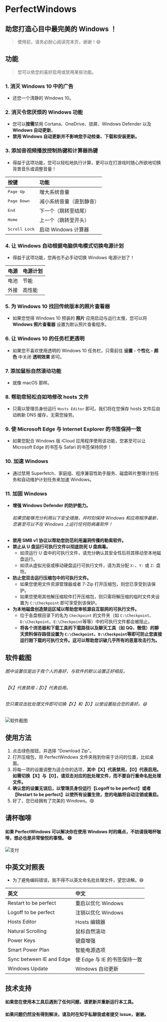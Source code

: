 

# PerfectWindows

## 助您打造心目中最完美的 Windows ！

> 使用前，请务必耐心阅读完本页，谢谢！:smile:

## 功能
> 您可以依您的喜好启用或禁用某些功能。
### 1. 消灭 Windows 10 中的广告
* 还您一个清静的 Windows 10。
### 2. 消灭令您厌烦的 Windows 功能
* 您可以**按需**禁用 Cortana、OneDrive、锁屏、Windows Defender 以及 **Windows 自动更新**。
* **禁用 Windows 自动更新并不影响您手动检查、下载和安装更新。**
### 3. 添加音视频播放控制热键和计算器热键
* 得益于这项功能，您可以轻松地执行计算，更可以在打游戏时随心所欲地切换背景音乐或调整音量！

|按键|功能|
|:-|:-|
|<kbd>Page Up</kbd>|增大系统音量
|<kbd>Page Down</kbd>|减小系统音量（直到静音）
|<kbd>End</kbd>|下一个（跳转至结尾）
|<kbd>Home</kbd>|上一个（跳转至开头）
|<kbd>Scroll Lock</kbd>|启动 Windows 计算器

### 4. 让 Windows 自动根据电脑供电模式切换电源计划
* 得益于这项功能，您再也不必手动切换 Windows 电源计划了！

|电源|电源计划|
|:-|:-|
|电池|节能
|外接|高性能

### 5. 为 Windows 10 找回传统版本的照片查看器
* 如果您觉得 Windows 10 预装的 **照片** 应用启动与运行太慢，您可以将 **Windows 照片查看器** 设置为默认照片查看程序。
### 6. 让 Windows 10 的任务栏更透明
* 如果您不喜欢使用透明的 Windows 10 任务栏，只需前往 **设置 - 个性化 - 颜色** 中关闭 **透明效果** 即可。
### 7. 添加鼠标自然滚动功能
* 就像 macOS 那样。
### 8. 帮助您轻松自如地修改 hosts 文件
* 只需以管理员身份运行 `Hosts Editor` 即可。我们将在您保存 hosts 文件后自动刷新 DNS 缓存，无需您操劳。
### 9. 使 Microsoft Edge 与 Internet Explorer 的书签保持一致
* 如果您配合 Windows 版 iCloud 应用程序使用该功能，您甚至可以让 Microsoft Edge 的书签与 Safari 的书签保持同步！
### 10. 加速 Windows
* 通过禁用 Superfetch、家庭组、程序兼容性助手服务、磁盘碎片整理计划任务和自动维护计划任务来加速 Windows。
### 11. 加固 Windows
* **增强 Windows Defender 的防护能力。**
  ###### 如果您能够充分利用以下安全措施，并时刻保持 Windows 和应用程序最新，您甚至可以不在 Windows 上运行任何防病毒软件！
* **禁用 SMB v1 协议以帮助您防范利用漏洞传播的勒索软件。**
* **禁止从 U 盘运行可执行文件以彻底防死 U 盘病毒。**
  * 如须运行 U 盘中的可执行文件，请充分确认其安全性后将其移动至本地磁盘运行。
  * 如须从虚拟光驱或移动硬盘运行可执行文件，请为其分配 `X:`、`Y:` 或 `Z:` 盘符。
* **防止您双击运行压缩包中的可执行文件。**
  * 如果您使用文件资源管理器或者 7-Zip 打开压缩包，则您已享受到该保护。
  * 如果您使用其他解压缩软件打开压缩包，则只需将解压缩的临时文件夹设置为 `C:\Checkpoint` 即可享受到该保护。
* **为本地磁盘创造禁运区域以帮助您审核源自互联网的可执行文件。**
  * 位于各盘根目录下的名为 `Checkpoint` 的文件夹（如 `C:\Checkpoint`、`D:\Checkpoint`、`E:\Checkpoint`等等）中的可执行文件都会被阻止。
  * **将各个浏览器和下载工具的下载路径以及聊天工具（如 QQ、微信）的聊天资料保存路径设置为 `C:\Checkpoint`、`D:\Checkpoint`等即可防止您直接运行刚下载的可执行文件。这可以帮助您识破几乎所有的恶意攻击行为。**


## 软件截图
###### 图中设置仅是出于我个人的喜好，与软件的默认设置正好相反。
###### 【X】代表禁用；【O】代表启用。
###### 您只需双击批处理文件即可切换【X】和【O】以使设置贴合您的喜好。:smile:
![软件截图](https://github.com/szzhiyang/Pics/raw/master/PerfectWindows/demo.png)


## 使用方法
1. 点击绿色按钮，并选择 “Download Zip”。
2. 打开压缩包，将 PerfectWindows 文件夹拖到你易于访问的位置，比如桌面。
3. 将每一项的设置调整为适合你的选项，**其中【X】代表禁用，【O】代表启用。如需切换【X】与【O】，请双击对应的批处理文件，而不要自行重命名批处理文件。**
4. **确认您的设置无误后，以管理员身份运行【Logoff to be perfect】或者【Restart to be perfect】以使所有设置生效，您的电脑将自动注销或重启。**
5. 好了，您已经拥有了完美的 Windows。:smile:

## 请杯咖啡
#### 如果 PerfectWindows 可以解决你在使用 Windows 时的痛点，不妨请我喝杯咖啡，想必也是非常愉悦的事情。 :smile:

![支付](https://github.com/szzhiyang/Pics/raw/master/PerfectWindows/Pay.jpg)

## 中英文对照表
* 为了避免编码错误，我不得不以英文命名批处理文件，望您谅解。:smile:

|英文|中文|
|:-|:-|
|Restart to be perfect|重启以优化 Windows|
|Logoff to be perfect|注销以优化 Windows|
|Hosts Editor|Hosts 编辑器|
|Natural Scrolling|鼠标自然滚动|
|Power Keys|键盘增强|
|Smart Power Plan|智能电源选项|
|Sync between IE and Edge|使 Edge 与 IE 的书签保持一致|
|Windows Update|Windows 自动更新|

## 技术支持
#### 如果您在使用本工具后遇到了任何问题，请更新并重新运行本工具。
#### 如果问题仍然没有得到解决，请及时在知乎私聊我或者提交 issue，谢谢。
